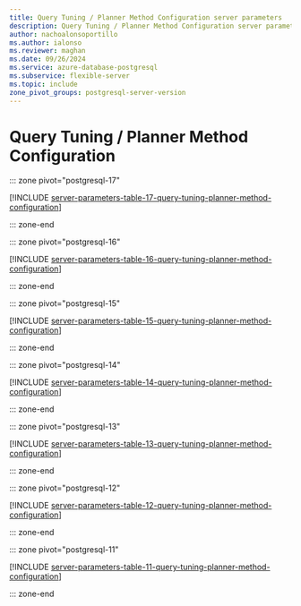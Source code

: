 ```yaml
---
title: Query Tuning / Planner Method Configuration server parameters
description: Query Tuning / Planner Method Configuration server parameters for Azure Database for PostgreSQL - Flexible Server.
author: nachoalonsoportillo
ms.author: ialonso
ms.reviewer: maghan
ms.date: 09/26/2024
ms.service: azure-database-postgresql
ms.subservice: flexible-server
ms.topic: include
zone_pivot_groups: postgresql-server-version
---
```

# Query Tuning / Planner Method Configuration


::: zone pivot="postgresql-17"

[!INCLUDE [server-parameters-table-17-query-tuning-planner-method-configuration](./includes/server-parameters-table-17-query-tuning-planner-method-configuration.md)]

::: zone-end


::: zone pivot="postgresql-16"

[!INCLUDE [server-parameters-table-16-query-tuning-planner-method-configuration](./includes/server-parameters-table-16-query-tuning-planner-method-configuration.md)]

::: zone-end


::: zone pivot="postgresql-15"

[!INCLUDE [server-parameters-table-15-query-tuning-planner-method-configuration](./includes/server-parameters-table-15-query-tuning-planner-method-configuration.md)]

::: zone-end


::: zone pivot="postgresql-14"

[!INCLUDE [server-parameters-table-14-query-tuning-planner-method-configuration](./includes/server-parameters-table-14-query-tuning-planner-method-configuration.md)]

::: zone-end


::: zone pivot="postgresql-13"

[!INCLUDE [server-parameters-table-13-query-tuning-planner-method-configuration](./includes/server-parameters-table-13-query-tuning-planner-method-configuration.md)]

::: zone-end


::: zone pivot="postgresql-12"

[!INCLUDE [server-parameters-table-12-query-tuning-planner-method-configuration](./includes/server-parameters-table-12-query-tuning-planner-method-configuration.md)]

::: zone-end


::: zone pivot="postgresql-11"

[!INCLUDE [server-parameters-table-11-query-tuning-planner-method-configuration](./includes/server-parameters-table-11-query-tuning-planner-method-configuration.md)]

::: zone-end



